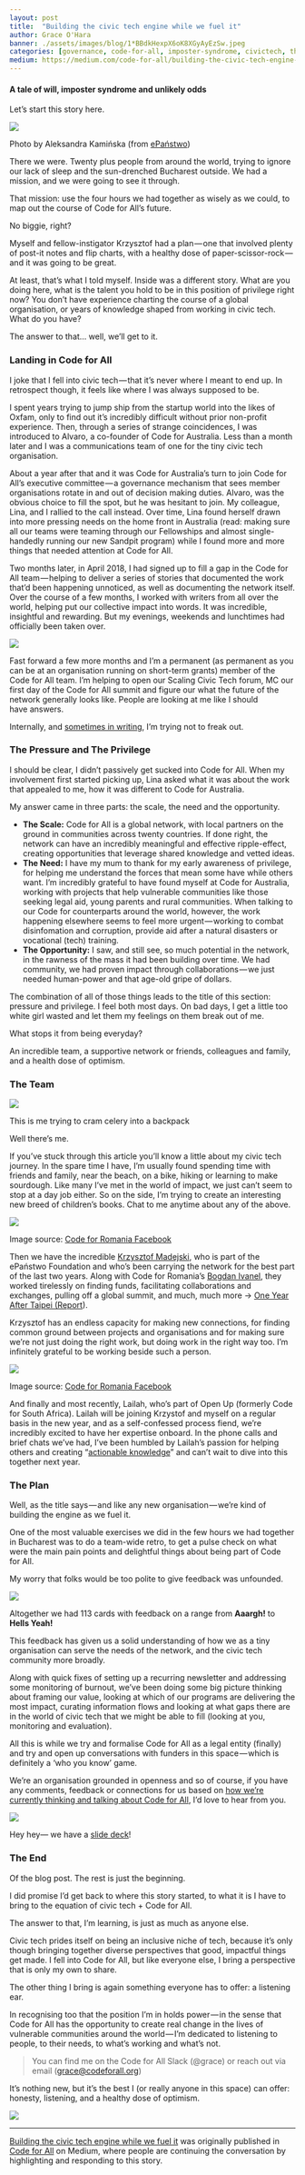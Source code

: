 ```yaml
---
layout: post
title:  "Building the civic tech engine while we fuel it"
author: Grace O'Hara
banner: ./assets/images/blog/1*BBdkHexpX6oK8XGyAyEzSw.jpeg
categories: [governance, code-for-all, imposter-syndrome, civictech, thoughts]
medium: https://medium.com/code-for-all/building-the-civic-tech-engine-while-we-fuel-it-663e697ce74c?source=rss----77bd73f07099--civictech
---
```


#### A tale of will, imposter syndrome and unlikely odds

Let’s start this story here.

![](https://cdn-images-1.medium.com/max/1024/1*BBdkHexpX6oK8XGyAyEzSw.jpeg)

Photo by Aleksandra Kamińska (from [ePaństwo](https://epf.org.pl/en/))

There we were. Twenty plus people from around the world, trying to ignore our lack of sleep and the sun-drenched Bucharest outside. We had a mission, and we were going to see it through.

That mission: use the four hours we had together as wisely as we could, to map out the course of Code for All’s future.

No biggie, right?

Myself and fellow-instigator Krzysztof had a plan — one that involved plenty of post-it notes and flip charts, with a healthy dose of paper-scissor-rock — and it was going to be great.

At least, that’s what I told myself. Inside was a different story. What are you doing here, what is the talent you hold to be in this position of privilege right now? You don’t have experience charting the course of a global organisation, or years of knowledge shaped from working in civic tech. What do you have?

The answer to that… well, we’ll get to it.

### Landing in Code for All

I joke that I fell into civic tech — that it’s never where I meant to end up. In retrospect though, it feels like where I was always supposed to be.

I spent years trying to jump ship from the startup world into the likes of Oxfam, only to find out it’s incredibly difficult without prior non-profit experience. Then, through a series of strange coincidences, I was introduced to Alvaro, a co-founder of Code for Australia. Less than a month later and I was a communications team of one for the tiny civic tech organisation.

About a year after that and it was Code for Australia’s turn to join Code for All’s executive committee — a governance mechanism that sees member organisations rotate in and out of decision making duties. Alvaro, was the obvious choice to fill the spot, but he was hesitant to join. My colleague, Lina, and I rallied to the call instead. Over time, Lina found herself drawn into more pressing needs on the home front in Australia (read: making sure all our teams were teaming through our Fellowships and almost single-handedly running our new Sandpit program) while I found more and more things that needed attention at Code for All.

Two months later, in April 2018, I had signed up to fill a gap in the Code for All team — helping to deliver a series of stories that documented the work that’d been happening unnoticed, as well as documenting the network itself. Over the course of a few months, I worked with writers from all over the world, helping put our collective impact into words. It was incredible, insightful and rewarding. But my evenings, weekends and lunchtimes had officially been taken over.

![](https://cdn-images-1.medium.com/max/1024/1*SiVMQ3ymWfV4zc7rHgqUbw.png)

Fast forward a few more months and I’m a permanent (as permanent as you can be at an organisation running on short-term grants) member of the Code for All team. I’m helping to open our Scaling Civic Tech forum, MC our first day of the Code for All summit and figure our what the future of the network generally looks like. People are looking at me like I should have answers.

Internally, and [sometimes in writing](https://medium.com/@graceohara/youll-never-believe-the-top-ten-feelings-i-have-right-now-will-blow-your-mind-813077966f7f), I’m trying not to freak out.

### The Pressure and The Privilege

I should be clear, I didn’t passively get sucked into Code for All. When my involvement first started picking up, Lina asked what it was about the work that appealed to me, how it was different to Code for Australia.

My answer came in three parts: the scale, the need and the opportunity.

*   **The Scale:** Code for All is a global network, with local partners on the ground in communities across twenty countries. If done right, the network can have an incredibly meaningful and effective ripple-effect, creating opportunities that leverage shared knowledge and vetted ideas.
*   **The Need:** I have my mum to thank for my early awareness of privilege, for helping me understand the forces that mean some have while others want. I’m incredibly grateful to have found myself at Code for Australia, working with projects that help vulnerable communities like those seeking legal aid, young parents and rural communities. When talking to our Code for counterparts around the world, however, the work happening elsewhere seems to feel more urgent — working to combat disinfomation and corruption, provide aid after a natural disasters or vocational (tech) training.
*   **The Opportunity:** I saw, and still see, so much potential in the network, in the rawness of the mass it had been building over time. We had community, we had proven impact through collaborations — we just needed human-power and that age-old gripe of dollars.

The combination of all of those things leads to the title of this section: pressure and privilege. I feel both most days. On bad days, I get a little too white girl wasted and let them my feelings on them break out of me.

What stops it from being everyday?

An incredible team, a supportive network or friends, colleagues and family, and a health dose of optimism.

### The Team

![](https://cdn-images-1.medium.com/max/960/0*8Ox60VEE8JZhYAQM)

This is me trying to cram celery into a backpack

Well there’s me.

If you’ve stuck through this article you’ll know a little about my civic tech journey. In the spare time I have, I’m usually found spending time with friends and family, near the beach, on a bike, hiking or learning to make sourdough. Like many I’ve met in the world of impact, we just can’t seem to stop at a day job either. So on the side, I’m trying to create an interesting new breed of children’s books. Chat to me anytime about any of the above.

![](https://cdn-images-1.medium.com/max/546/1*ummJ3R0GrSmkf0vjx3Lzfw.png)

Image source: [Code for Romania Facebook](https://www.facebook.com/code4romania/photos/)

Then we have the incredible [Krzysztof Madejski](https://medium.com/u/442c14bc4af0), who is part of the ePaństwo Foundation  and  who’s been carrying the network for the best part of the last two years. Along with Code for Romania’s [Bogdan Ivanel](https://medium.com/u/137297ea5ce4), they worked tirelessly on finding funds, facilitating collaborations and exchanges, pulling off a global summit, and much, much more → [One Year After Taipei (Report](https://docs.google.com/presentation/d/1QZ7Lf2SZxadSWvvbXisViFbWVEAbe_MRA4RUL2NUsaA/edit#slide=id.g44de7ebdb9_0_8)).

Krzysztof has an endless capacity for making new connections, for finding common ground between projects and organisations and for making sure we’re not just doing the right work, but doing work in the right way too. I’m infinitely grateful to be working beside such a person.

![](https://cdn-images-1.medium.com/max/794/1*T-Rm5fBdbp7VowWurFMCZA.png)

Image source: [Code for Romania Facebook](https://www.facebook.com/code4romania/photos/)

And finally and most recently, Lailah, who’s part of Open Up (formerly Code for South Africa). Lailah will be joining Krzystof and myself on a regular basis in the new year, and as a self-confessed process fiend, we’re incredibly excited to have her expertise onboard. In the phone calls and brief chats we’ve had, I’ve been humbled by Lailah’s passion for helping others and creating “[actionable knowledge](https://openup.org.za/team/lailah.html)” and can’t wait to dive into this together next year.

### The Plan

Well, as the title says — and like any new organisation — we’re kind of building the engine as we fuel it.

One of the most valuable exercises we did in the few hours we had together in Bucharest was to do a team-wide retro, to get a pulse check on what were the main pain points and delightful things about being part of Code for All.

My worry that folks would be too polite to give feedback was unfounded.

![](https://cdn-images-1.medium.com/max/1024/1*no7R2wXl8Gx9kUBGn3BxXg.png)

Altogether we had 113 cards with feedback on a range from **Aaargh!** to **Hells Yeah!**

This feedback has given us a solid understanding of how we as a tiny organisation can serve the needs of the network, and the civic tech community more broadly.

Along with quick fixes of setting up a recurring newsletter and addressing some monitoring of burnout, we’ve been doing some big picture thinking about framing our value, looking at which of our programs are delivering the most impact, curating information flows and looking at what gaps there are in the world of civic tech that we might be able to fill (looking at you, monitoring and evaluation).

All this is while we try and formalise Code for All as a legal entity (finally) and try and open up conversations with funders in this space — which is definitely a ‘who you know’ game.

We’re an organisation grounded in openness and so of course, if you have any comments, feedback or connections for us based on [how we’re currently thinking and talking about Code for All](https://docs.google.com/presentation/d/13DTKVVsZhuc1oNUY-xunPMKaFbY7DpDt3moKugeqV9s/edit#slide=id.p1), I’d love to hear from you.

![](https://cdn-images-1.medium.com/max/727/1*pjY2iunnM24A45T-JEBwVw.png)

Hey hey— we have a [slide deck](https://docs.google.com/presentation/d/13DTKVVsZhuc1oNUY-xunPMKaFbY7DpDt3moKugeqV9s/edit#slide=id.p1)!

### The End

Of the blog post. The rest is just the beginning.

I did promise I’d get back to where this story started, to what it is I have to bring to the equation of civic tech + Code for All.

The answer to that, I’m learning, is just as much as anyone else.

Civic tech prides itself on being an inclusive niche of tech, because it’s only though bringing together diverse perspectives that good, impactful things get made. I fell into Code for All, but like everyone else, I bring a perspective that is only my own to share.

The other thing I bring is again something everyone has to offer: a listening ear.

In recognising too that the position I’m in holds power — in the sense that Code for All has the opportunity to create real change in the lives of vulnerable communities around the world — I’m dedicated to listening to people, to their needs, to what’s working and what’s not.

> You can find me on the Code for All Slack (@grace) or reach out via email (grace@codeforall.org)

It’s nothing new, but it’s the best I (or really anyone in this space) can offer: honesty, listening, and a healthy dose of optimism.

![](https://medium.com/_/stat?event=post.clientViewed&referrerSource=full_rss&postId=663e697ce74c)

* * *

[Building the civic tech engine while we fuel it](https://medium.com/code-for-all/building-the-civic-tech-engine-while-we-fuel-it-663e697ce74c) was originally published in [Code for All](https://medium.com/code-for-all) on Medium, where people are continuing the conversation by highlighting and responding to this story.
